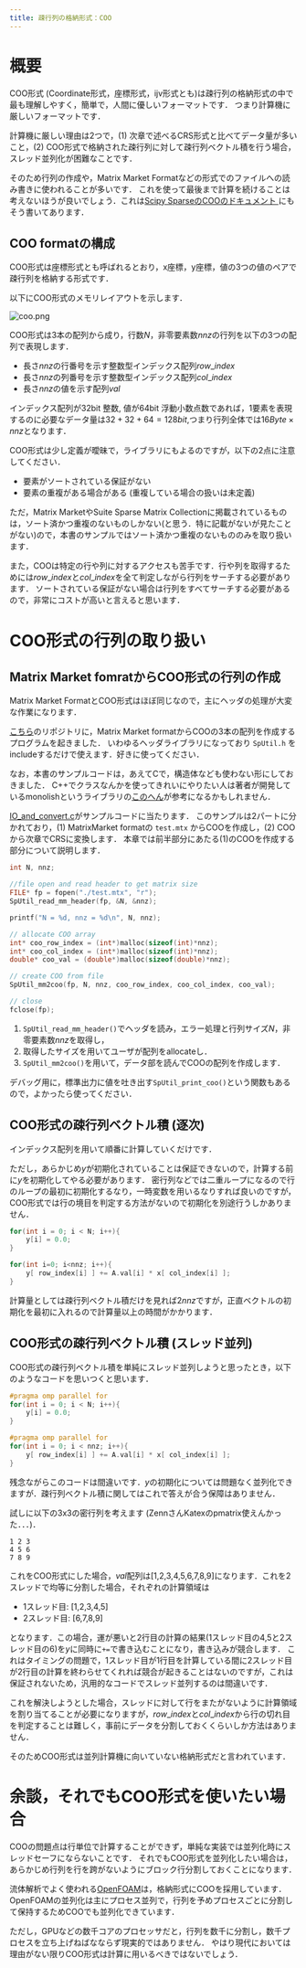 ```yaml
---
title: 疎行列の格納形式：COO
---
```

# 概要
COO形式 (Coordinate形式，座標形式，ijv形式とも)は疎行列の格納形式の中で最も理解しやすく，簡単で，人間に優しいフォーマットです．
つまり計算機に厳しいフォーマットです．

計算機に厳しい理由は2つで，(1) 次章で述べるCRS形式と比べてデータ量が多いこと，(2) COO形式で格納された疎行列に対して疎行列ベクトル積を行う場合，スレッド並列化が困難なことです．

そのため行列の作成や，Matrix Market Formatなどの形式でのファイルへの読み書きに使われることが多いです．
これを使って最後まで計算を続けることは考えないほうが良いでしょう．これは[Scipy SparseのCOOのドキュメント ](https://docs.scipy.org/doc/scipy/reference/generated/scipy.sparse.coo_matrix.html#scipy.sparse.coo_matrix)にもそう書いてあります．

## COO formatの構成
COO形式は座標形式とも呼ばれるとおり，x座標，y座標，値の3つの値のペアで疎行列を格納する形式です．

以下にCOO形式のメモリレイアウトを示します．

![coo.png](https://raw.githubusercontent.com/t-hishinuma/zenn-content/main/books/sparse-matrix-and-vector-product/COO.png)

COO形式は3本の配列から成り，行数$N$，非零要素数$nnz$の行列を以下の3つの配列で表現します．
- 長さ$nnz$の行番号を示す整数型インデックス配列$row\_index$
- 長さ$nnz$の列番号を示す整数型インデックス配列$col\_index$
- 長さ$nnz$の値を示す配列$val$

インデックス配列が32bit 整数, 値が64bit 浮動小数点数であれば，1要素を表現するのに必要なデータ量は$32 + 32 + 64 = 128 bit$,つまり行列全体では$16 Byte \times nnz$となります．

COO形式は少し定義が曖昧で，ライブラリにもよるのですが，以下の2点に注意してください．
- 要素がソートされている保証がない
- 要素の重複がある場合がある (重複している場合の扱いは未定義)

ただ，Matrix MarketやSuite Sparse Matrix Collectionに掲載されているものは，ソート済かつ重複のないものしかない(と思う．特に記載がないが見たことがない)ので，本書のサンプルではソート済かつ重複のないもののみを取り扱います．

また，COOは特定の行や列に対するアクセスも苦手です．行や列を取得するためには$row\_index$と$col\_index$を全て判定しながら行列をサーチする必要があります．
ソートされている保証がない場合は行列をすべてサーチする必要があるので，非常にコストが高いと言えると思います．

# COO形式の行列の取り扱い
## Matrix Market fomratからCOO形式の行列の作成
Matrix Market FormatとCOO形式はほぼ同じなので，主にヘッダの処理が大変な作業になります．

[こちら](https://github.com/t-hishinuma/SpUtil)のリポジトリに，Matrix Market formatからCOOの3本の配列を作成するプログラムを起きました．
いわゆるヘッダライブラリになっており `SpUtil.h` をincludeするだけで使えます．好きに使ってください．

なお，本書のサンプルコードは，あえてCで，構造体なども使わない形にしておきました．
C++でクラスなんかを使ってきれいにやりたい人は著者が開発しているmonolishというライブラリの[このへん](https://github.com/ricosjp/monolish/blob/master/src/utils/IO/IO_coo.cpp)が参考になるかもしれません．

[IO_and_convert.c](https://github.com/t-hishinuma/SpUtil/blob/main/test/IO_and_convert.c)がサンプルコードに当たります．
このサンプルは2パートに分かれており，(1) MatrixMarket formatの `test.mtx` からCOOを作成し，(2) COOから次章でCRSに変換します．
本章では前半部分にあたる(1)のCOOを作成する部分について説明します．

```cpp
int N, nnz;

//file open and read header to get matrix size
FILE* fp = fopen("./test.mtx", "r");
SpUtil_read_mm_header(fp, &N, &nnz);

printf("N = %d, nnz = %d\n", N, nnz);

// allocate COO array
int* coo_row_index = (int*)malloc(sizeof(int)*nnz);
int* coo_col_index = (int*)malloc(sizeof(int)*nnz);
double* coo_val = (double*)malloc(sizeof(double)*nnz);

// create COO from file
SpUtil_mm2coo(fp, N, nnz, coo_row_index, coo_col_index, coo_val);

// close
fclose(fp);
```

1. `SpUtil_read_mm_header()`でヘッダを読み，エラー処理と行列サイズ$N$，非零要素数$nnz$を取得し，
1. 取得したサイズを用いてユーザが配列をallocateし．
1. `SpUtil_mm2coo()`を用いて，データ部を読んでCOOの配列を作成します．

デバッグ用に，標準出力に値を吐き出す`SpUtil_print_coo()`という関数もあるので，よかったら使ってください．

## COO形式の疎行列ベクトル積 (逐次)
インデックス配列を用いて順番に計算していくだけです．

ただし，あらかじめ$y$が初期化されていることは保証できないので，計算する前に$y$を初期化してやる必要があります．
密行列などでは二重ループになるので行のループの最初に初期化するなり，一時変数を用いるなりすれば良いのですが，COO形式では行の境目を判定する方法がないので初期化を別途行うしかありません．

```cpp
for(int i = 0; i < N; i++){
    y[i] = 0.0;
}

for(int i=0; i<nnz; i++){
    y[ row_index[i] ] += A.val[i] * x[ col_index[i] ];
}
```

計算量としては疎行列ベクトル積だけを見れば$2nnz$ですが，正直ベクトルの初期化を最初に入れるので計算量以上の時間がかかります．

## COO形式の疎行列ベクトル積 (スレッド並列)
COO形式の疎行列ベクトル積を単純にスレッド並列しようと思ったとき，以下のようなコードを思いつくと思います．

```cpp
#pragma omp parallel for
for(int i = 0; i < N; i++){
    y[i] = 0.0;
}

#pragma omp parallel for
for(int i = 0; i < nnz; i++){
    y[ row_index[i] ] += A.val[i] * x[ col_index[i] ];
}
```

残念ながらこのコードは間違いです．$y$の初期化については問題なく並列化できますが．疎行列ベクトル積に関してはこれで答えが合う保障はありません．

試しに以下の3x3の密行列を考えます (ZennさんKatexのpmatrix使えんかった．．．)．

```
1 2 3
4 5 6
7 8 9
```

これをCOO形式にした場合，$val$配列は[1,2,3,4,5,6,7,8,9]になります．これを2スレッドで均等に分割した場合，それぞれの計算領域は
- 1スレッド目: [1,2,3,4,5]
- 2スレッド目: [6,7,8,9]

となります．この場合，運が悪いと2行目の計算の結果(1スレッド目の4,5と2スレッド目の6)を$y$に同時に`+=`で書き込むことになり，書き込みが競合します．
これはタイミングの問題で，1スレッド目が1行目を計算している間に2スレッド目が2行目の計算を終わらせてくれれば競合が起きることはないのですが，これは保証されないため，汎用的なコードでスレッド並列するのは間違いです．

これを解決しようとした場合，スレッドに対して行をまたがないように計算領域を割り当てることが必要になりますが，$row\_index$と$col\_index$から行の切れ目を判定することは難しく，事前にデータを分割しておくくらいしか方法はありません．

そのためCOO形式は並列計算機に向いていない格納形式だと言われています．

# 余談，それでもCOO形式を使いたい場合
COOの問題点は行単位で計算することができず，単純な実装では並列化時にスレッドセーフにならないことです．
それでもCOO形式を並列化したい場合は，あらかじめ行列を行を跨がないようにブロック行分割しておくことになります．

流体解析でよく使われる[OpenFOAM](https://www.openfoam.com/)は，格納形式にCOOを採用しています．OpenFOAMの並列化は主にプロセス並列で，行列を予めプロセスごとに分割して保持するためCOOでも並列化できています．

ただし，GPUなどの数千コアのプロセッサだと，行列を数千に分割し，数千プロセスを立ち上げねばなならず現実的ではありません．
やはり現代においては理由がない限りCOO形式は計算に用いるべきではないでしょう．
